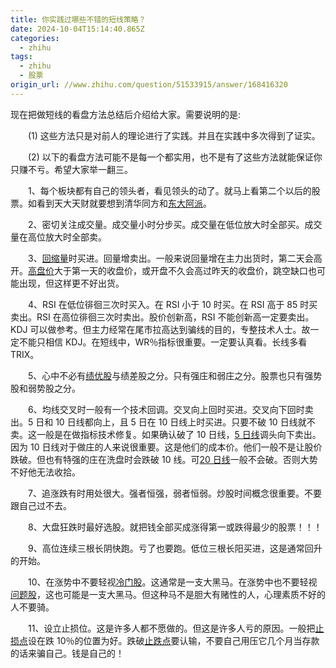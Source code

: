 ```yaml
---
title: 你实践过哪些不错的短线策略？
date: 2024-10-04T15:14:40.865Z
categories:
  - zhihu
tags:
  - zhihu
  - 股票
origin_url: //www.zhihu.com/question/51533915/answer/168416320
---
```

现在把做短线的看盘方法总结后介绍给大家。需要说明的是:

　　(1) 这些方法只是对前人的理论进行了实践。并且在实践中多次得到了证实。

　　(2) 以下的看盘方法可能不是每一个都实用，也不是有了这些方法就能保证你只赚不亏。希望大家举一翻三。

　　1、每个板块都有自己的领头者，看见领头的动了。就马上看第二个以后的股票。如看到天大天财就要想到清华同方和[东大阿派](https://zhida.zhihu.com/search?content_id=60689720\&content_type=Answer\&match_order=1\&q=%E4%B8%9C%E5%A4%A7%E9%98%BF%E6%B4%BE\&zd_token=eyJhbGciOiJIUzI1NiIsInR5cCI6IkpXVCJ9.eyJpc3MiOiJ6aGlkYV9zZXJ2ZXIiLCJleHAiOjE3MjgyMjc2ODAsInEiOiLkuJzlpKfpmL_mtL4iLCJ6aGlkYV9zb3VyY2UiOiJlbnRpdHkiLCJjb250ZW50X2lkIjo2MDY4OTcyMCwiY29udGVudF90eXBlIjoiQW5zd2VyIiwibWF0Y2hfb3JkZXIiOjEsInpkX3Rva2VuIjpudWxsfQ.xQV6YM0qmmJtEpE51kSBQYHKPc9oJrvqtlWfUoSgi3c\&zhida_source=entity)。

　　2、密切关注成交量。成交量小时分步买。成交量在低位放大时全部买。成交量在高位放大时全部卖。

　　3、[回缩量](https://zhida.zhihu.com/search?content_id=60689720\&content_type=Answer\&match_order=1\&q=%E5%9B%9E%E7%BC%A9%E9%87%8F\&zd_token=eyJhbGciOiJIUzI1NiIsInR5cCI6IkpXVCJ9.eyJpc3MiOiJ6aGlkYV9zZXJ2ZXIiLCJleHAiOjE3MjgyMjc2ODAsInEiOiLlm57nvKnph48iLCJ6aGlkYV9zb3VyY2UiOiJlbnRpdHkiLCJjb250ZW50X2lkIjo2MDY4OTcyMCwiY29udGVudF90eXBlIjoiQW5zd2VyIiwibWF0Y2hfb3JkZXIiOjEsInpkX3Rva2VuIjpudWxsfQ.GMfcYz8hkVNu_tPbtvvNiDWrXhmVKZ8tV7LWbKwmZwo\&zhida_source=entity)时买进。回量增卖出。一般来说回量增在主力出货时，第二天会高开。[高盘价](https://zhida.zhihu.com/search?content_id=60689720\&content_type=Answer\&match_order=1\&q=%E9%AB%98%E7%9B%98%E4%BB%B7\&zd_token=eyJhbGciOiJIUzI1NiIsInR5cCI6IkpXVCJ9.eyJpc3MiOiJ6aGlkYV9zZXJ2ZXIiLCJleHAiOjE3MjgyMjc2ODAsInEiOiLpq5jnm5jku7ciLCJ6aGlkYV9zb3VyY2UiOiJlbnRpdHkiLCJjb250ZW50X2lkIjo2MDY4OTcyMCwiY29udGVudF90eXBlIjoiQW5zd2VyIiwibWF0Y2hfb3JkZXIiOjEsInpkX3Rva2VuIjpudWxsfQ.jsCjJCLM7clSg8csIQgSmVrdzC6E73s2-3kVsVLcoew\&zhida_source=entity)大于第一天的收盘价，或开盘不久会高过昨天的收盘价，跳空缺口也可能出现，但这样更不好出货。

　　4、RSI 在低位徘徊三次时买入。在 RSI 小于 10 时买。在 RSI 高于 85 时买卖出。RSI 在高位徘徊三次时卖出。股价创新高，RSI 不能创新高一定要卖出。KDJ 可以做参考。但主力经常在尾市拉高达到骗线的目的，专整技术人士。故一定不能只相信 KDJ。在短线中，WR％指标很重要。一定要认真看。长线多看 TRIX。

　　5、心中不必有[绩优股](https://zhida.zhihu.com/search?content_id=60689720\&content_type=Answer\&match_order=1\&q=%E7%BB%A9%E4%BC%98%E8%82%A1\&zd_token=eyJhbGciOiJIUzI1NiIsInR5cCI6IkpXVCJ9.eyJpc3MiOiJ6aGlkYV9zZXJ2ZXIiLCJleHAiOjE3MjgyMjc2ODAsInEiOiLnu6nkvJjogqEiLCJ6aGlkYV9zb3VyY2UiOiJlbnRpdHkiLCJjb250ZW50X2lkIjo2MDY4OTcyMCwiY29udGVudF90eXBlIjoiQW5zd2VyIiwibWF0Y2hfb3JkZXIiOjEsInpkX3Rva2VuIjpudWxsfQ.6xEdO4aJp1js2SQDZ0C1bhiPe0t5CtHeQxRCVpk7kFI\&zhida_source=entity)与绩差股之分。只有强庄和弱庄之分。股票也只有强势股和弱势股之分。

　　6、均线交叉时一般有一个技术回调。交叉向上回时买进。交叉向下回时卖出。5 日和 10 日线都向上，且 5 日在 10 日线上时买进。只要不破 10 日线就不卖。这一般是在做指标技术修复。如果确认破了 10 日线，[5 日线](https://zhida.zhihu.com/search?content_id=60689720\&content_type=Answer\&match_order=1\&q=5%E6%97%A5%E7%BA%BF\&zd_token=eyJhbGciOiJIUzI1NiIsInR5cCI6IkpXVCJ9.eyJpc3MiOiJ6aGlkYV9zZXJ2ZXIiLCJleHAiOjE3MjgyMjc2ODAsInEiOiI15pel57q_IiwiemhpZGFfc291cmNlIjoiZW50aXR5IiwiY29udGVudF9pZCI6NjA2ODk3MjAsImNvbnRlbnRfdHlwZSI6IkFuc3dlciIsIm1hdGNoX29yZGVyIjoxLCJ6ZF90b2tlbiI6bnVsbH0.Mw1GqnQmGrFZLVtjZCj7-fBi7Bah3fFUhAutRzmguvY\&zhida_source=entity)调头向下卖出。因为 10 日线对于做庄的人来说很重要。这是他们的成本价。他们一般不是让股价跌破。但也有特强的庄在洗盘时会跌破 10 线。可[20 日线](https://zhida.zhihu.com/search?content_id=60689720\&content_type=Answer\&match_order=1\&q=20%E6%97%A5%E7%BA%BF\&zd_token=eyJhbGciOiJIUzI1NiIsInR5cCI6IkpXVCJ9.eyJpc3MiOiJ6aGlkYV9zZXJ2ZXIiLCJleHAiOjE3MjgyMjc2ODAsInEiOiIyMOaXpee6vyIsInpoaWRhX3NvdXJjZSI6ImVudGl0eSIsImNvbnRlbnRfaWQiOjYwNjg5NzIwLCJjb250ZW50X3R5cGUiOiJBbnN3ZXIiLCJtYXRjaF9vcmRlciI6MSwiemRfdG9rZW4iOm51bGx9.os_MF_SjtmPBKf2bG4_lsG-zI37OW6yOiPtNasXUo3Y\&zhida_source=entity)一般不会破。否则大势不好他无法收拾。

　　7、追涨跌有时用处很大。强者恒强，弱者恒弱。炒股时间概念很重要。不要跟自己过不去。

　　8、大盘狂跌时最好选股。就把钱全部买成涨得第一或跌得最少的股票！！！

　　9、高位连续三根长阴快跑。亏了也要跑。低位三根长阳买进，这是通常回升的开始。

　　10、在涨势中不要轻视[冷门股](https://zhida.zhihu.com/search?content_id=60689720\&content_type=Answer\&match_order=1\&q=%E5%86%B7%E9%97%A8%E8%82%A1\&zd_token=eyJhbGciOiJIUzI1NiIsInR5cCI6IkpXVCJ9.eyJpc3MiOiJ6aGlkYV9zZXJ2ZXIiLCJleHAiOjE3MjgyMjc2ODAsInEiOiLlhrfpl6jogqEiLCJ6aGlkYV9zb3VyY2UiOiJlbnRpdHkiLCJjb250ZW50X2lkIjo2MDY4OTcyMCwiY29udGVudF90eXBlIjoiQW5zd2VyIiwibWF0Y2hfb3JkZXIiOjEsInpkX3Rva2VuIjpudWxsfQ.KeQdkc4Qw1x8ZyNx3jSSxsUH3jrWebp1xSnuY348ABo\&zhida_source=entity)。这通常是一支大黑马。在涨势中也不要轻视[问题股](https://zhida.zhihu.com/search?content_id=60689720\&content_type=Answer\&match_order=1\&q=%E9%97%AE%E9%A2%98%E8%82%A1\&zd_token=eyJhbGciOiJIUzI1NiIsInR5cCI6IkpXVCJ9.eyJpc3MiOiJ6aGlkYV9zZXJ2ZXIiLCJleHAiOjE3MjgyMjc2ODAsInEiOiLpl67popjogqEiLCJ6aGlkYV9zb3VyY2UiOiJlbnRpdHkiLCJjb250ZW50X2lkIjo2MDY4OTcyMCwiY29udGVudF90eXBlIjoiQW5zd2VyIiwibWF0Y2hfb3JkZXIiOjEsInpkX3Rva2VuIjpudWxsfQ.XoCDYxtZAt8BPANl44tmJ0L1AftBfdV9plPbL8rZlJs\&zhida_source=entity)，这也可能是一支大黑马。但这种马不是胆大有赌性的人，心理素质不好的人不要骑。

　　11、设立止损位。这是许多人都不愿做的。但这是许多人亏的原因。一般把[止损点](https://zhida.zhihu.com/search?content_id=60689720\&content_type=Answer\&match_order=1\&q=%E6%AD%A2%E6%8D%9F%E7%82%B9\&zd_token=eyJhbGciOiJIUzI1NiIsInR5cCI6IkpXVCJ9.eyJpc3MiOiJ6aGlkYV9zZXJ2ZXIiLCJleHAiOjE3MjgyMjc2ODAsInEiOiLmraLmjZ_ngrkiLCJ6aGlkYV9zb3VyY2UiOiJlbnRpdHkiLCJjb250ZW50X2lkIjo2MDY4OTcyMCwiY29udGVudF90eXBlIjoiQW5zd2VyIiwibWF0Y2hfb3JkZXIiOjEsInpkX3Rva2VuIjpudWxsfQ.a7uezz34Jw2GKOBmvG2E57_EkiJwx0eiGnrByr_elFc\&zhida_source=entity)设在跌 10％的位置为好。跌破[止跌点](https://zhida.zhihu.com/search?content_id=60689720\&content_type=Answer\&match_order=1\&q=%E6%AD%A2%E8%B7%8C%E7%82%B9\&zd_token=eyJhbGciOiJIUzI1NiIsInR5cCI6IkpXVCJ9.eyJpc3MiOiJ6aGlkYV9zZXJ2ZXIiLCJleHAiOjE3MjgyMjc2ODAsInEiOiLmraLot4zngrkiLCJ6aGlkYV9zb3VyY2UiOiJlbnRpdHkiLCJjb250ZW50X2lkIjo2MDY4OTcyMCwiY29udGVudF90eXBlIjoiQW5zd2VyIiwibWF0Y2hfb3JkZXIiOjEsInpkX3Rva2VuIjpudWxsfQ.yQdfbGTIw5empeUNBN_-RoyjSreYdOCp363cC1HRf8c\&zhida_source=entity)要认输，不要自己用压它几个月当存款的话来骗自己。钱是自己的！
